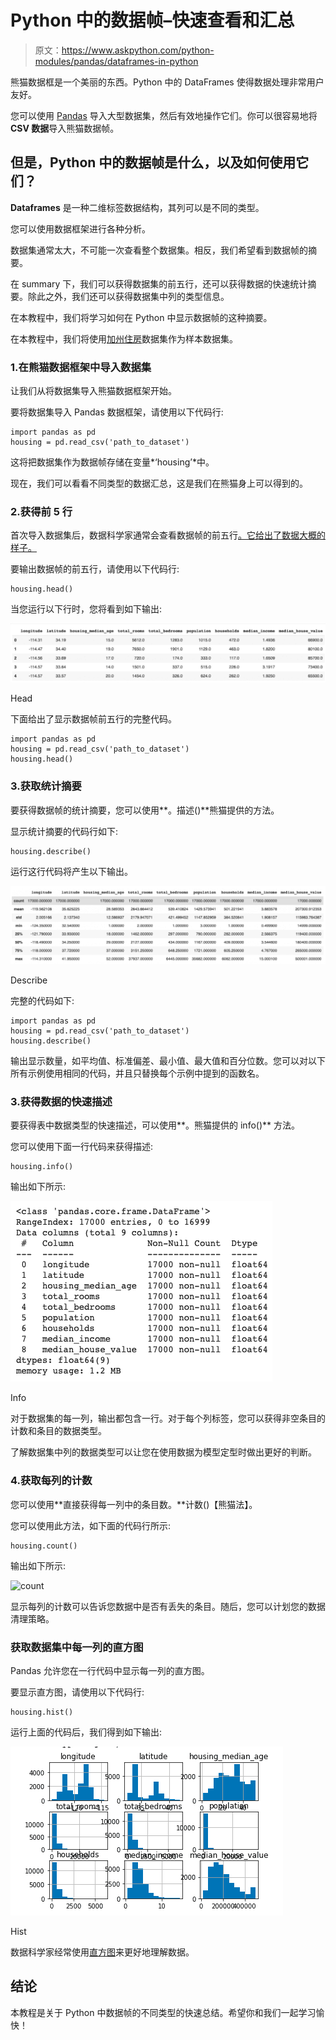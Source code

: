 # Python 中的数据帧–快速查看和汇总

> 原文：<https://www.askpython.com/python-modules/pandas/dataframes-in-python>

熊猫数据框是一个美丽的东西。Python 中的 DataFrames 使得数据处理非常用户友好。

您可以使用 [Pandas](https://www.askpython.com/python-modules/pandas/python-pandas-module-tutorial) 导入大型数据集，然后有效地操作它们。你可以很容易地将 **CSV 数据**导入熊猫数据帧。

## 但是，Python 中的数据帧是什么，以及如何使用它们？

**Dataframes** 是一种二维标签数据结构，其列可以是不同的类型。

您可以使用数据框架进行各种分析。

数据集通常太大，不可能一次查看整个数据集。相反，我们希望看到数据帧的摘要。

在 summary 下，我们可以获得数据集的前五行，还可以获得数据的快速统计摘要。除此之外，我们还可以获得数据集中列的类型信息。

在本教程中，我们将学习如何在 Python 中显示数据帧的这种摘要。

在本教程中，我们将使用[加州住房](https://developers.google.com/machine-learning/crash-course/california-housing-data-description)数据集作为样本数据集。

### 1.在熊猫数据框架中导入数据集

让我们从将数据集导入熊猫数据框架开始。

要将数据集导入 Pandas 数据框架，请使用以下代码行:

```
import pandas as pd
housing = pd.read_csv('path_to_dataset')

```

这将把数据集作为数据帧存储在变量*‘housing’*中。

现在，我们可以看看不同类型的数据汇总，这是我们在熊猫身上可以得到的。

### 2.获得前 5 行

首次导入数据集后，数据科学家通常会查看数据帧的前五行[。它给出了数据大概的样子。](https://www.askpython.com/python/examples/subset-a-dataframe)

要输出数据帧的前五行，请使用以下代码行:

```
housing.head()

```

当您运行以下行时，您将看到如下输出:

![Head](img/2c12a4ae91d0a83725dec607b9654ca8.png)

Head

下面给出了显示数据帧前五行的完整代码。

```
import pandas as pd
housing = pd.read_csv('path_to_dataset')
housing.head()

```

### 3.获取统计摘要

要获得数据帧的统计摘要，您可以使用**。描述()**熊猫提供的方法。

显示统计摘要的代码行如下:

```
housing.describe()

```

运行这行代码将产生以下输出。

![Describe](img/5ce0d779800140e240a264c956241e02.png)

Describe

完整的代码如下:

```
import pandas as pd
housing = pd.read_csv('path_to_dataset')
housing.describe()

```

输出显示数量，如平均值、标准偏差、最小值、最大值和百分位数。您可以对以下所有示例使用相同的代码，并且只替换每个示例中提到的函数名。

### 3.获得数据的快速描述

要获得表中数据类型的快速描述，可以使用**。熊猫提供的 info()** 方法。

您可以使用下面一行代码来获得描述:

```
housing.info()

```

输出如下所示:

![Info](img/28b81eb566c555948bb60462b553127c.png)

Info

对于数据集的每一列，输出都包含一行。对于每个列标签，您可以获得非空条目的计数和条目的数据类型。

了解数据集中列的数据类型可以让您在使用数据为模型定型时做出更好的判断。

### 4.获取每列的计数

您可以使用**直接获得每一列中的条目数。**计数()【熊猫法】。

您可以使用此方法，如下面的代码行所示:

```
housing.count()

```

输出如下所示:

![count
](img/d5aac5d500ad43153e25fa4d1eb16de3.png)

显示每列的计数可以告诉您数据中是否有丢失的条目。随后，您可以计划您的数据清理策略。

### 获取数据集中每一列的直方图

Pandas 允许您在一行代码中显示每一列的直方图。

要显示直方图，请使用以下代码行:

```
housing.hist()

```

运行上面的代码后，我们得到如下输出:

![Hist](img/a07919519ac116e981fdf66a6da8573d.png)

Hist

数据科学家经常使用[直方图](https://www.askpython.com/python-modules/data-visualization-using-python-bokeh)来更好地理解数据。

## 结论

本教程是关于 Python 中数据帧的不同类型的快速总结。希望你和我们一起学习愉快！